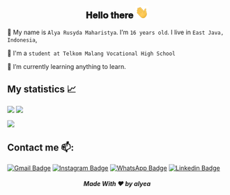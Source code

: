 <div align="center">
<h2> 𝐇𝐞𝐥𝐥𝐨 𝐭𝐡𝐞𝐫𝐞 <img src="https://github.com/ABSphreak/ABSphreak/blob/master/gifs/Hi.gif" width="30px"></h2>
</div>

🔭 My name is `Alya Rusyda Maharistya`. I’m `16 years old`. I live in `East Java, Indonesia`, 

🏫 I'm a `student at Telkom Malang Vocational High School`

🌱 I’m currently learning anything to learn.

## My statistics 📈 <br>
![](https://github-readme-stats.vercel.app/api?username=AlyaRusyda&show_icons=true&theme=github_dark)
![](https://github-profile-summary-cards.vercel.app/api/cards/repos-per-language?username=AlyaRusyda&theme=github_dark)

![](https://activity-graph.herokuapp.com/graph?username=AlyaRusyda&theme=react-dark)

## Contact me 📫:
[![Gmail Badge](https://img.shields.io/badge/-Gmail-blue?style=flat-roundedrectangle&logo=Gmail&logoColor=white&link=mailto:alyarusydam@gmail.com)](mailto:alyarusydam@gmail.com)
[![Instagram Badge](https://img.shields.io/badge/-Instagram-E4405F?style=flat-roundedrectangle&logo=instagram&logoColor=white&link=https://www.instagram.com/alyarusyda__/)](https://www.instagram.com/alyarusyda__/)
[![WhatsApp Badge](https://img.shields.io/badge/WhatsApp-25D366?style=flat-square&logo=whatsapp&logoColor=white)](https://wa.me/6285727689878)
[![Linkedin Badge](https://img.shields.io/badge/-LinkedIn-blue?style=flat-square&logo=Linkedin&logoColor=white&link=https://www.linkedin.com/in/alya-rusyda-maharistya-315301220/)](https://www.linkedin.com/in/alya-rusyda-maharistya-315301220/)



<h5 align="center">Made With ❤️ by alyea</h5>

<!--
**AlyaRusyda/AlyaRusyda** is a ✨ _special_ ✨ repository because its `README.md` (this file) appears on your GitHub profile.

Here are some ideas to get you started:

- 🔭 I’m currently working on ...
- 🌱 I’m currently learning ...
- 👯 I’m looking to collaborate on ...
- 🤔 I’m looking for help with ...
- 💬 Ask me about ...
- 📫 How to reach me: ...
- 😄 Pronouns: ...
- ⚡ Fun fact: ...
-->
